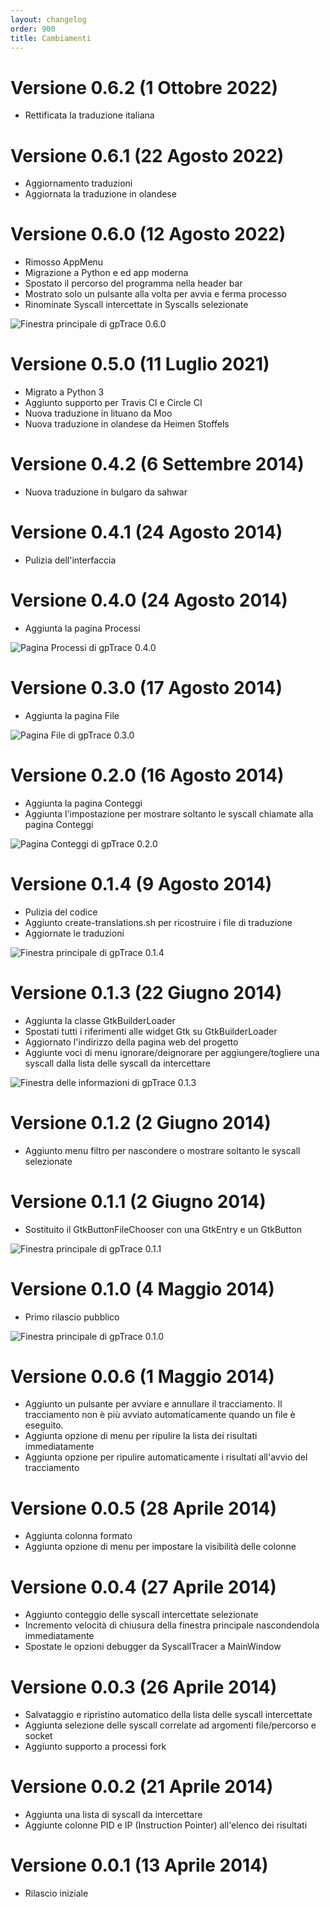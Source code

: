 ```yaml
---
layout: changelog
order: 900
title: Cambiamenti
---
```

# Versione 0.6.2 (1 Ottobre 2022)

* Rettificata la traduzione italiana

# Versione 0.6.1 (22 Agosto 2022)

* Aggiornamento traduzioni
* Aggiornata la traduzione in olandese

# Versione 0.6.0 (12 Agosto 2022)

* Rimosso AppMenu
* Migrazione a Python e ed app moderna
* Spostato il percorso del programma nella header bar
* Mostrato solo un pulsante alla volta per avvia e ferma processo
* Rinominate Syscall intercettate in Syscalls selezionate

![Finestra principale di gpTrace 0.6.0](/resources/gptrace/archive/v0.6.0/italian/expanded.png)

# Versione 0.5.0 (11 Luglio 2021)

* Migrato a Python 3
* Aggiunto supporto per Travis CI e Circle CI
* Nuova traduzione in lituano da Moo
* Nuova traduzione in olandese da Heimen Stoffels

# Versione 0.4.2 (6 Settembre 2014)

* Nuova traduzione in bulgaro da sahwar

# Versione 0.4.1 (24 Agosto 2014)

* Pulizia dell'interfaccia

# Versione 0.4.0 (24 Agosto 2014)

* Aggiunta la pagina Processi

![Pagina Processi di gpTrace 0.4.0](/resources/gptrace/archive/v0.4.0/italian/processes.png)

# Versione 0.3.0 (17 Agosto 2014)

* Aggiunta la pagina File

![Pagina File di gpTrace 0.3.0](/resources/gptrace/archive/v0.3.0/italian/files.png)

# Versione 0.2.0 (16 Agosto 2014)

* Aggiunta la pagina Conteggi
* Aggiunta l'impostazione per mostrare soltanto le syscall chiamate alla pagina Conteggi

![Pagina Conteggi di gpTrace 0.2.0](/resources/gptrace/archive/v0.2.0/italian/counts.png)

# Versione 0.1.4 (9 Agosto 2014)

* Pulizia del codice
* Aggiunto create-translations.sh per ricostruire i file di traduzione
* Aggiornate le traduzioni

![Finestra principale di gpTrace 0.1.4](/resources/gptrace/archive/v0.1.4/italian/expanded.png)

# Versione 0.1.3 (22 Giugno 2014)

* Aggiunta la classe GtkBuilderLoader
* Spostati tutti i riferimenti alle widget Gtk su GtkBuilderLoader
* Aggiornato l'indirizzo della pagina web del progetto
* Aggiunte voci di menu ignorare/deignorare per aggiungere/togliere una syscall dalla lista delle syscall da intercettare

![Finestra delle informazioni di gpTrace 0.1.3](/resources/gptrace/archive/v0.1.3/italian/about.png)

# Versione 0.1.2 (2 Giugno 2014)

* Aggiunto menu filtro per nascondere o mostrare soltanto le syscall selezionate

# Versione 0.1.1 (2 Giugno 2014)

* Sostituito il GtkButtonFileChooser con una GtkEntry e un GtkButton

![Finestra principale di gpTrace 0.1.1](/resources/gptrace/archive/v0.1.1/italian/main.png)

# Versione 0.1.0 (4 Maggio 2014)

* Primo rilascio pubblico

![Finestra principale di gpTrace 0.1.0](/resources/gptrace/archive/v0.1.0/italian/main.png)

# Versione 0.0.6 (1 Maggio 2014)

* Aggiunto un pulsante per avviare e annullare il tracciamento. Il tracciamento non è più avviato automaticamente quando un file è eseguito.
* Aggiunta opzione di menu per ripulire la lista dei risultati immediatamente
* Aggiunta opzione per ripulire automaticamente i risultati all'avvio del tracciamento

# Versione 0.0.5 (28 Aprile 2014)

* Aggiunta colonna formato
* Aggiunta opzione di menu per impostare la visibilità delle colonne

# Versione 0.0.4 (27 Aprile 2014)

* Aggiunto conteggio delle syscall intercettate selezionate
* Incremento velocità di chiusura della finestra principale nascondendola immediatamente
* Spostate le opzioni debugger da SyscallTracer a MainWindow

# Versione 0.0.3 (26 Aprile 2014)

* Salvataggio e ripristino automatico della lista delle syscall intercettate
* Aggiunta selezione delle syscall correlate ad argomenti file/percorso e socket
* Aggiunto supporto a processi fork

# Versione 0.0.2 (21 Aprile 2014)

* Aggiunta una lista di syscall da intercettare
* Aggiunte colonne PID e IP (Instruction Pointer) all'elenco dei risultati

# Versione 0.0.1 (13 Aprile 2014)

* Rilascio iniziale
